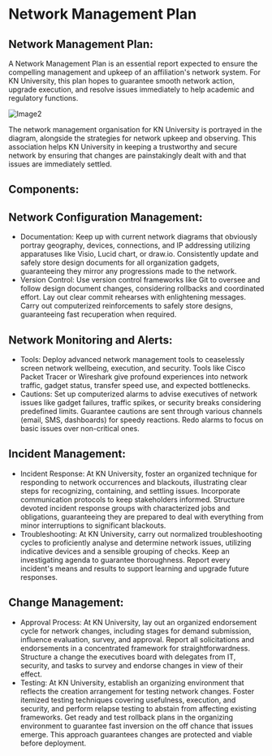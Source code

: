 # Network Management Plan
## Network Management Plan:
A Network Management Plan is an essential report expected to ensure the compelling management and upkeep of an affiliation's network system. For KN University, this plan hopes to guarantee smooth network action, upgrade execution, and resolve issues immediately to help academic and regulatory functions.

![Image2](https://github.com/user-attachments/assets/2c871615-5058-469e-aa01-6f410361d729)

The network management organisation for KN University is portrayed in the diagram, alongside the strategies for network upkeep and observing. This association helps KN University in keeping a trustworthy and secure network by ensuring that changes are painstakingly dealt with and that issues are immediately settled.

## Components:
## Network Configuration Management:
-  Documentation: Keep up with current network diagrams that obviously portray geography, devices, connections, and IP addressing utilizing apparatuses like Visio, Lucid chart, or draw.io. Consistently update and safely store design documents for all organization gadgets, guaranteeing they mirror any progressions made to the network.
-  Version Control: Use version control frameworks like Git to oversee and follow design document changes, considering rollbacks and coordinated effort. Lay out clear commit rehearses with enlightening messages. Carry out computerized reinforcements to safely store designs, guaranteeing fast recuperation when required.
  
## Network Monitoring and Alerts:
-  Tools: Deploy advanced network management tools to ceaselessly screen network wellbeing, execution, and security. Tools like Cisco Packet Tracer or Wireshark give profound experiences into network traffic, gadget status, transfer speed use, and expected bottlenecks.
-  Cautions: Set up computerized alarms to advise executives of network issues like gadget failures, traffic spikes, or security breaks considering predefined limits. Guarantee cautions are sent through various channels (email, SMS, dashboards) for speedy reactions. Redo alarms to focus on basic issues over non-critical ones.

## Incident Management:
-  Incident Response: At KN University, foster an organized technique for responding to network occurrences and blackouts, illustrating clear steps for recognizing, containing, and settling issues. Incorporate communication protocols to keep stakeholders informed. Structure devoted incident response groups with characterized jobs and obligations, guaranteeing they are prepared to deal with everything from minor interruptions to significant blackouts.
-  Troubleshooting: At KN University, carry out normalized troubleshooting cycles to proficiently analyse and determine network issues, utilizing indicative devices and a sensible grouping of checks. Keep an investigating agenda to guarantee thoroughness. Report every incident's means and results to support learning and upgrade future responses.

## Change Management:
-  Approval Process: At KN University, lay out an organized endorsement cycle for network changes, including stages for demand submission, influence evaluation, survey, and approval. Report all solicitations and endorsements in a concentrated framework for straightforwardness. Structure a change the executives board with delegates from IT, security, and tasks to survey and endorse changes in view of their effect.
-  Testing: At KN University, establish an organizing environment that reflects the creation arrangement for testing network changes. Foster itemized testing techniques covering usefulness, execution, and security, and perform relapse testing to abstain from affecting existing frameworks. Get ready and test rollback plans in the organizing environment to guarantee fast inversion on the off chance that issues emerge. This approach guarantees changes are protected and viable before deployment.


